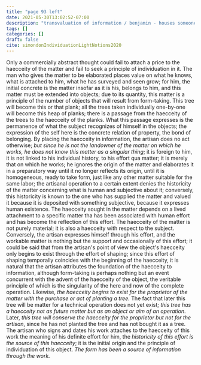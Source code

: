 ```yaml
---
title: "page 93 left"
date: 2021-05-30T13:02:52-07:00
description: "transvaluation of information / benjamin - houses someone has died in / living in a house no one has died in - houses as investments / places to live - things at scale individuate by historicity - simondon" 
tags: []
categories: []
draft: false
cite: simondonIndividuationLightNotions2020
---
```


Only a commercially abstract thought could fail to attach a price to the haecceity of
the matter and fail to seek a principle of individuation in it. The man who
gives the matter to be elaborated places value on what he knows, what is
attached to him, what he has surveyed and seen grow; for him, the initial
concrete is the matter insofar as it is his, belongs to him, and this matter
must be extended into objects; due to its quantity, this matter is a principle
of the number of objects that will result from form-taking. This tree will
become this or that plank; all the trees taken individually one-by-one will
become this heap of planks; there is a passage from the haecceity of the trees
to the haecceity of the planks. What this passage expresses is the permanence of
what the subject recognizes of himself in the objects; the expression
of the self here is the concrete relation of property, the bond of belonging. By
placing the haecceity in information, the artisan does no act otherwise; *but
since he is not the landowner of the matter on which he works, he does not
know this matter as a singular thing*; it is foreign to him, it is not linked to
his individual history, to his effort qua matter; it is merely that on which he
works; he ignores the origin of the matter and elaborates it in a preparatory
way until it no longer reflects its origin, until it is homogeneous, ready to take
form, just like any other matter suitable for the same labor; the artisanal
operation to a certain extent denies the historicity of the matter concerning what
is human and subjective about it; conversely, this historicity is known to the
one who has supplied the matter and valued it because it is deposited with
something subjective, because it expresses human existence. The haecceity
sought in the matter depends on a lived attachment to a specific matter tha
has been associated with human effort and has become the reflection of this
effort. The haecceity of the matter is not purely material; it is also a haecceity
with respect to the subject. Conversely, the artisan expresses himself through
his effort, and the workable matter is nothing but the support and occasionally
of this effort; it could be said that from the artisan's point of view the object's
haecceity only begins to exist through the effort of shaping; since this effort
of shaping temporally coincides with the beginning of the haecceity, it is natural
that the artisan attributes the foundation of the haecceity to information,
although form-taking is perhaps nothing but an event concurrent with
the advent of the haecceity of the object, the veritable principle of which is the singularity of the here and now of the complete operation. 
Likewise, *the haecceity begins to exist for the proprietor of the matter with the purchase or
act of planting a tree.* The fact that later this tree will be matter for a technical
operation does not yet exist; *this tree has a haecceity not as future matter 
but as an object or aim of an operation*. Later, *this tree will conserve the
haecceity for the proprietor but not for the artisan*, since he has not planted
the tree and has not bought it as a tree. The artisan who signs and dates his
work attaches to the haecceity of this work the meaning of his definite effort
for him, the *historicity of this effort is the source of this haecceity*; it is the
initial origin and the principle of individuation of this object. *The form has
been a source of information through the work.*
